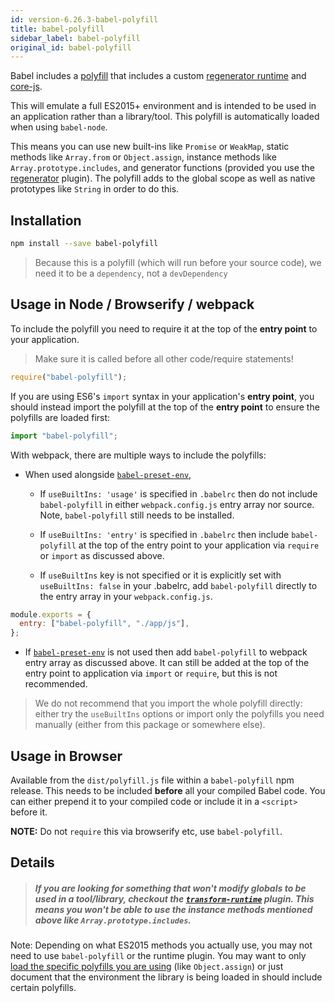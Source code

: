```yaml
---
id: version-6.26.3-babel-polyfill
title: babel-polyfill
sidebar_label: babel-polyfill
original_id: babel-polyfill
---
```


Babel includes a [polyfill](<https://en.wikipedia.org/wiki/Polyfill_(programming)>) that includes a custom [regenerator runtime](https://github.com/facebook/regenerator/blob/master/packages/regenerator-runtime/runtime.js) and [core-js](https://github.com/zloirock/core-js).

This will emulate a full ES2015+ environment and is intended to be used in an application rather than a library/tool. This polyfill is automatically loaded when using `babel-node`.

This means you can use new built-ins like `Promise` or `WeakMap`, static methods like `Array.from` or `Object.assign`, instance methods like `Array.prototype.includes`, and generator functions (provided you use the [regenerator](plugin-transform-regenerator.md) plugin). The polyfill adds to the global scope as well as native prototypes like `String` in order to do this.

## Installation

```sh
npm install --save babel-polyfill
```

> Because this is a polyfill (which will run before your source code), we need it to be a `dependency`, not a `devDependency`

## Usage in Node / Browserify / webpack

To include the polyfill you need to require it at the top of the **entry point** to your application.

> Make sure it is called before all other code/require statements!

```js
require("babel-polyfill");
```

If you are using ES6's `import` syntax in your application's **entry point**, you
should instead import the polyfill at the top of the **entry point** to ensure the
polyfills are loaded first:

```js
import "babel-polyfill";
```

With webpack, there are multiple ways to include the polyfills:

- When used alongside [`babel-preset-env`](preset-env.md),

  - If `useBuiltIns: 'usage'` is specified in `.babelrc` then do not include `babel-polyfill` in either `webpack.config.js` entry array nor source. Note, `babel-polyfill` still needs to be installed.

  - If `useBuiltIns: 'entry'` is specified in `.babelrc` then include `babel-polyfill` at the top of the entry point to your application via `require` or `import` as discussed above.

  - If `useBuiltIns` key is not specified or it is explicitly set with `useBuiltIns: false` in your .babelrc, add `babel-polyfill` directly to the entry array in your `webpack.config.js`.

```js
module.exports = {
  entry: ["babel-polyfill", "./app/js"],
};
```
- If [`babel-preset-env`](preset-env.md) is not used then add `babel-polyfill` to webpack entry array as discussed above. It can still be added at the top of the entry point to application via `import` or `require`, but this is not recommended.

> We do not recommend that you import the whole polyfill directly: either try the `useBuiltIns` options or import only the polyfills you need manually (either from this package or somewhere else).

## Usage in Browser

Available from the `dist/polyfill.js` file within a `babel-polyfill` npm release.
This needs to be included **before** all your compiled Babel code. You can either
prepend it to your compiled code or include it in a `<script>`
before it.

**NOTE:** Do not `require` this via browserify etc, use `babel-polyfill`.

## Details

> ##### If you are looking for something that won't modify globals to be used in a tool/library, checkout the [`transform-runtime`](plugin-transform-runtime.md) plugin. This means you won't be able to use the instance methods mentioned above like `Array.prototype.includes`.

Note: Depending on what ES2015 methods you actually use, you may not need to use `babel-polyfill` or the runtime plugin. You may want to only [load the specific polyfills you are using](https://github.com/zloirock/core-js#commonjs) (like `Object.assign`) or just document that the environment the library is being loaded in should include certain polyfills.
